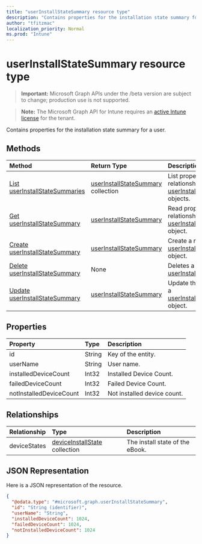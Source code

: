 ```yaml
---
title: "userInstallStateSummary resource type"
description: "Contains properties for the installation state summary for a user."
author: "tfitzmac"
localization_priority: Normal
ms.prod: "Intune"
---
```


# userInstallStateSummary resource type

> **Important:** Microsoft Graph APIs under the /beta version are subject to change; production use is not supported.

> **Note:** The Microsoft Graph API for Intune requires an [active Intune license](https://go.microsoft.com/fwlink/?linkid=839381) for the tenant.

Contains properties for the installation state summary for a user.

## Methods
|Method|Return Type|Description|
|:---|:---|:---|
|[List userInstallStateSummaries](../api/intune-books-userinstallstatesummary-list.md)|[userInstallStateSummary](../resources/intune-books-userinstallstatesummary.md) collection|List properties and relationships of the [userInstallStateSummary](../resources/intune-books-userinstallstatesummary.md) objects.|
|[Get userInstallStateSummary](../api/intune-books-userinstallstatesummary-get.md)|[userInstallStateSummary](../resources/intune-books-userinstallstatesummary.md)|Read properties and relationships of the [userInstallStateSummary](../resources/intune-books-userinstallstatesummary.md) object.|
|[Create userInstallStateSummary](../api/intune-books-userinstallstatesummary-create.md)|[userInstallStateSummary](../resources/intune-books-userinstallstatesummary.md)|Create a new [userInstallStateSummary](../resources/intune-books-userinstallstatesummary.md) object.|
|[Delete userInstallStateSummary](../api/intune-books-userinstallstatesummary-delete.md)|None|Deletes a [userInstallStateSummary](../resources/intune-books-userinstallstatesummary.md).|
|[Update userInstallStateSummary](../api/intune-books-userinstallstatesummary-update.md)|[userInstallStateSummary](../resources/intune-books-userinstallstatesummary.md)|Update the properties of a [userInstallStateSummary](../resources/intune-books-userinstallstatesummary.md) object.|

## Properties
|Property|Type|Description|
|:---|:---|:---|
|id|String|Key of the entity.|
|userName|String|User name.|
|installedDeviceCount|Int32|Installed Device Count.|
|failedDeviceCount|Int32|Failed Device Count.|
|notInstalledDeviceCount|Int32|Not installed device count.|

## Relationships
|Relationship|Type|Description|
|:---|:---|:---|
|deviceStates|[deviceInstallState](../resources/intune-books-deviceinstallstate.md) collection|The install state of the eBook.|

## JSON Representation
Here is a JSON representation of the resource.
<!-- {
  "blockType": "resource",
  "keyProperty": "id",
  "@odata.type": "microsoft.graph.userInstallStateSummary"
}
-->
``` json
{
  "@odata.type": "#microsoft.graph.userInstallStateSummary",
  "id": "String (identifier)",
  "userName": "String",
  "installedDeviceCount": 1024,
  "failedDeviceCount": 1024,
  "notInstalledDeviceCount": 1024
}
```





